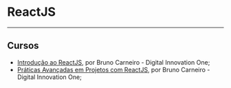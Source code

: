 # ReactJS

---

## Cursos

  - [Introdução ao ReactJS](https://digitalinnovation.one/cursos/introducao-ao-reactjs), por Bruno Carneiro - Digital Innovation One;
  - [Práticas Avançadas em Projetos com ReactJS](https://digitalinnovation.one/cursos/praticas-avancadas-em-projetos-com-reactjs), por Bruno Carneiro - Digital Innovation One;
